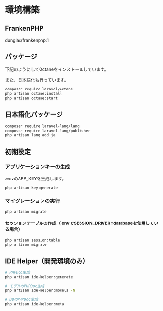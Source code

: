 # 環境構築

## FrankenPHP

dunglas/frankenphp:1

## パッケージ

下記のようにしてOctaneをインストールしています。

また、日本語化も行っています。


```sh
composer require laravel/octane
php artisan octane:install
php artisan octane:start
```

## 日本語化パッケージ

```sh
composer require laravel-lang/lang
composer require laravel-lang/publisher
php artisan lang:add ja
```

## 初期設定

### アプリケーションキーの生成

.envのAPP_KEYを生成します。

```sh
php artisan key:generate
```

### マイグレーションの実行

```sh
php artisan migrate
```

#### セッションテーブルの作成（.envでSESSION_DRIVER=databaseを使用している場合）

```sh
php artisan session:table
php artisan migrate
```

## IDE Helper（開発環境のみ）

```sh
# PHPDoc生成
php artisan ide-helper:generate

# モデルのPHPDoc生成
php artisan ide-helper:models -N

# DBのPHPDoc生成
php artisan ide-helper:meta
```
